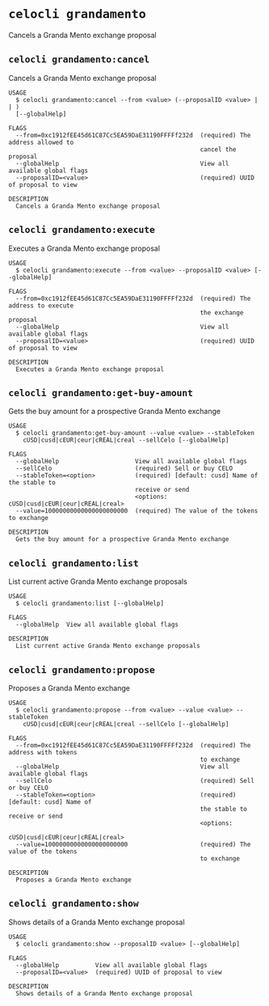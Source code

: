 # `celocli grandamento`

Cancels a Granda Mento exchange proposal

## `celocli grandamento:cancel`

Cancels a Granda Mento exchange proposal

```
USAGE
  $ celocli grandamento:cancel --from <value> (--proposalID <value> |  | )
  [--globalHelp]

FLAGS
  --from=0xc1912fEE45d61C87Cc5EA59DaE31190FFFFf232d  (required) The address allowed to
                                                     cancel the proposal
  --globalHelp                                       View all available global flags
  --proposalID=<value>                               (required) UUID of proposal to view

DESCRIPTION
  Cancels a Granda Mento exchange proposal
```

## `celocli grandamento:execute`

Executes a Granda Mento exchange proposal

```
USAGE
  $ celocli grandamento:execute --from <value> --proposalID <value> [--globalHelp]

FLAGS
  --from=0xc1912fEE45d61C87Cc5EA59DaE31190FFFFf232d  (required) The address to execute
                                                     the exchange proposal
  --globalHelp                                       View all available global flags
  --proposalID=<value>                               (required) UUID of proposal to view

DESCRIPTION
  Executes a Granda Mento exchange proposal
```

## `celocli grandamento:get-buy-amount`

Gets the buy amount for a prospective Granda Mento exchange

```
USAGE
  $ celocli grandamento:get-buy-amount --value <value> --stableToken
    cUSD|cusd|cEUR|ceur|cREAL|creal --sellCelo [--globalHelp]

FLAGS
  --globalHelp                     View all available global flags
  --sellCelo                       (required) Sell or buy CELO
  --stableToken=<option>           (required) [default: cusd] Name of the stable to
                                   receive or send
                                   <options: cUSD|cusd|cEUR|ceur|cREAL|creal>
  --value=10000000000000000000000  (required) The value of the tokens to exchange

DESCRIPTION
  Gets the buy amount for a prospective Granda Mento exchange
```

## `celocli grandamento:list`

List current active Granda Mento exchange proposals

```
USAGE
  $ celocli grandamento:list [--globalHelp]

FLAGS
  --globalHelp  View all available global flags

DESCRIPTION
  List current active Granda Mento exchange proposals
```

## `celocli grandamento:propose`

Proposes a Granda Mento exchange

```
USAGE
  $ celocli grandamento:propose --from <value> --value <value> --stableToken
    cUSD|cusd|cEUR|ceur|cREAL|creal --sellCelo [--globalHelp]

FLAGS
  --from=0xc1912fEE45d61C87Cc5EA59DaE31190FFFFf232d  (required) The address with tokens
                                                     to exchange
  --globalHelp                                       View all available global flags
  --sellCelo                                         (required) Sell or buy CELO
  --stableToken=<option>                             (required) [default: cusd] Name of
                                                     the stable to receive or send
                                                     <options:
                                                     cUSD|cusd|cEUR|ceur|cREAL|creal>
  --value=10000000000000000000000                    (required) The value of the tokens
                                                     to exchange

DESCRIPTION
  Proposes a Granda Mento exchange
```

## `celocli grandamento:show`

Shows details of a Granda Mento exchange proposal

```
USAGE
  $ celocli grandamento:show --proposalID <value> [--globalHelp]

FLAGS
  --globalHelp          View all available global flags
  --proposalID=<value>  (required) UUID of proposal to view

DESCRIPTION
  Shows details of a Granda Mento exchange proposal
```
